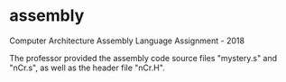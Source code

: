# assembly
Computer Architecture Assembly Language Assignment - 2018

The professor provided the assembly code source files "mystery.s" and "nCr.s", as well as the header file "nCr.H".

